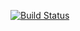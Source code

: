 [![Build Status](https://travis-ci.org/16150003/TRAVIS_CI.svg?branch=master)](https://travis-ci.org/16150003/TRAVIS_CI)
